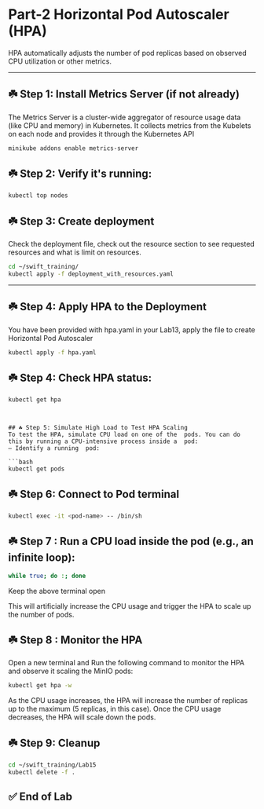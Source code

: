 # Part-2  Horizontal Pod Autoscaler (HPA)
HPA automatically adjusts the number of pod replicas based on observed CPU utilization or other metrics.

---

## ☘️ Step 1: Install Metrics Server (if not already)
The Metrics Server is a cluster-wide aggregator of resource usage data (like CPU and memory) in Kubernetes. It collects metrics from the Kubelets on each node and provides it through the Kubernetes API

```bash
minikube addons enable metrics-server
```


## ☘️ Step 2: Verify it's running:

```bash
kubectl top nodes
```
## ☘️ Step 3: Create deployment
Check the deployment file, check out the resource section to see requested resources and what is limit on resources.

```bash
cd ~/swift_training/
kubectl apply -f deployment_with_resources.yaml
```

---

## ☘️ Step 4: Apply HPA to the Deployment

You have been provided with hpa.yaml in your Lab13, apply the file to create Horizontal Pod Autoscaler

```bash
kubectl apply -f hpa.yaml
```

## ☘️ Step 4: Check HPA status:

```bash
kubectl get hpa
```
```


## ☘️ Step 5: Simulate High Load to Test HPA Scaling
To test the HPA, simulate CPU load on one of the  pods. You can do this by running a CPU-intensive process inside a  pod:
– Identify a running  pod:

```bash
kubectl get pods
```

## ☘️ Step 6: Connect to Pod terminal

```bash
kubectl exec -it <pod-name> -- /bin/sh
```


## ☘️ Step 7 : Run a CPU load inside the pod (e.g., an infinite loop):

```bash
while true; do :; done
```

Keep the above terminal open

This will artificially increase the CPU usage and trigger the HPA to scale up the number of pods.

## ☘️ Step 8 : Monitor the HPA
Open a new terminal and Run the following command to monitor the HPA and observe it scaling the MinIO pods:

```bash
kubectl get hpa -w
```


As the CPU usage increases, the HPA will increase the number of  replicas up to the maximum (5 replicas, in this case). Once the CPU usage decreases, the HPA will scale down the pods.


## ☘️ Step 9: Cleanup

```bash
cd ~/swift_training/Lab15
kubectl delete -f .
```

## ✅ End of Lab
